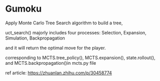 Gumoku
=========

Apply Monte Carlo Tree Search algorithm to build a tree,

uct_search() majorly includes four processes: Selection,  Expansion,    Simulation,   Backpropagation

and it will return the optimal move for the player. 

corresponding to MCTS.tree_policy(), MCTS.expansion(), state.rollout(), and MCTS.backpropagation()in mcts.py file


ref article:
https://zhuanlan.zhihu.com/p/30458774
